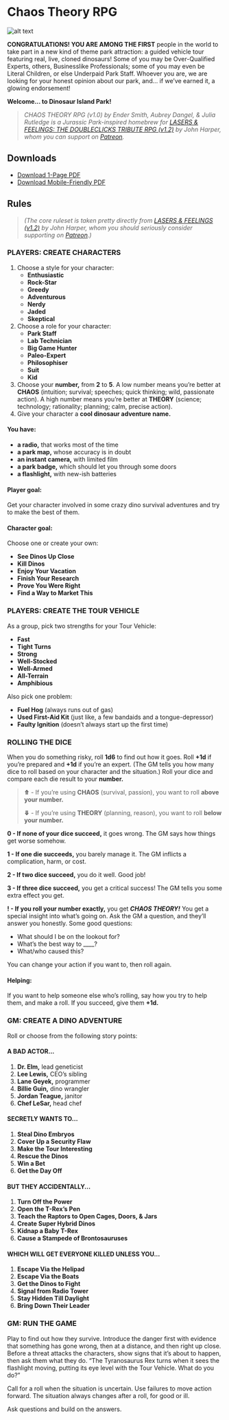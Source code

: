 # Chaos Theory RPG

![alt text](https://chaostheoryrpg.github.io/images/image3.png "Chaos Theory RPG logo")

**CONGRATULATIONS! YOU ARE AMONG THE FIRST** people in the world to take part in a new kind of theme park attraction: a guided vehicle tour featuring real, live, cloned dinosaurs! Some of you may be Over-Qualified Experts, others, Businesslike Professionals; some of you may even be Literal Children, or else Underpaid Park Staff. Whoever you are, we are looking for your honest opinion about our park, and... if we’ve earned it, a glowing endorsement!

**Welcome... to Dinosaur Island Park!**

> _CHAOS THEORY RPG (v1.0) by Ender Smith, Aubrey Dangel, &amp; Julia Rutledge is a Jurassic Park-inspired homebrew for [LASERS &amp; FEELINGS: THE DOUBLECLICKS TRIBUTE RPG (v1.2)](http://www.onesevendesign.com/laserfeelings/) by John Harper, whom you can support on [Patreon](https://www.patreon.com/johnharper)._

## Downloads
- [Download 1-Page PDF](https://github.com/ChaosTheoryRPG/ChaosTheoryRPG.github.io/raw/master/Downloads/Chaos%20Theory%20(v1.0).pdf)
- [Download Mobile-Friendly PDF]()

## Rules
> _(The core ruleset is taken pretty directly from [LASERS &amp; FEELINGS (v1.2)](http://www.onesevendesign.com/laserfeelings/) by John Harper, whom you should seriously consider supporting on [Patreon](https://www.patreon.com/johnharper).)_

### PLAYERS: CREATE CHARACTERS
1. Choose a style for your character: 
    - **Enthusiastic**
    - **Rock-Star**
    - **Greedy**
    - **Adventurous** 
    - **Nerdy**
    - **Jaded**
    - **Skeptical**
2. Choose a role for your character:
    - **Park Staff**
    - **Lab Technician**
    - **Big Game Hunter**
    - **Paleo-Expert**
    - **Philosophiser**
    - **Suit**
    - **Kid**
3. Choose your **number,** from **2** to **5**. A low number means you’re better at **CHAOS** (intuition; survival; speeches; quick thinking; wild, passionate action). A high number means you’re better at **THEORY** (science; technology; rationality; planning; calm, precise action). 
4. Give your character a **cool dinosaur adventure name.**

#### You have:
- **a radio,** that works most of the time
- **a park map,** whose accuracy is in doubt
- **an instant camera,** with limited film
- **a park badge,** which should let you through some doors
- **a flashlight,** with new-ish batteries

#### Player goal:
Get your character involved in some crazy dino survival adventures and try to make the best of them.

#### Character goal:
Choose one or create your own:
  - **See Dinos Up Close**
  - **Kill Dinos**
  - **Enjoy Your Vacation**
  - **Finish Your Research**
  - **Prove You Were Right**
  - **Find a Way to Market This**

### PLAYERS: CREATE THE TOUR VEHICLE
As a group, pick two strengths for your Tour Vehicle:
  - **Fast**
  - **Tight Turns**
  - **Strong**
  - **Well-Stocked**
  - **Well-Armed**
  - **All-Terrain**
  - **Amphibious**

Also pick one problem:
  - **Fuel Hog** (always runs out of gas)
  - **Used First-Aid Kit** (just like, a few bandaids and a tongue-depressor)
  - **Faulty Ignition** (doesn’t always start up the first time)

### ROLLING THE DICE
When you do something risky, roll **1d6** to find out how it goes. Roll **+1d** if you’re prepared and **+1d** if you’re an expert. (The GM tells you how many dice to roll based on your character and the situation.)
Roll your dice and compare each die result to your **number.**

> **⤊** - If you’re using **CHAOS** (survival, passion), you want to roll **above your number.**
>
> **⤋** - If you’re using **THEORY** (planning, reason), you want to roll **below your number.**

**0 - If none of your dice succeed,** it goes wrong. The GM says how things get worse somehow.
    
**1 - If one die succeeds,** you barely manage it. The GM inflicts a complication, harm, or cost.

**2 - If two dice succeed,** you do it well. Good job!

**3 - If three dice succeed,** you get a critical success! The GM tells you some extra effect you get.

**! - If you roll your number exactly,** you get _**CHAOS THEORY!**_ You get a special insight into what’s going on. Ask the GM a question, and they’ll answer you honestly. Some good questions:
  - What should I be on the lookout for?
  - What’s the best way to \_\_\_\_?
  - What/who caused this?
  
You can change your action if you want to, then roll again.

#### Helping:
If you want to help someone else who’s rolling, say how you try to help them, and make a roll. If you succeed, give them **+1d.**

### GM: CREATE A DINO ADVENTURE
Roll or choose from the following story points:

#### A BAD ACTOR...
1. **Dr. Elm,** lead geneticist
2. **Lee Lewis,** CEO’s sibling
3. **Lane Geyek,** programmer
4. **Billie Guin,** dino wrangler
5. **Jordan Teague,** janitor
6. **Chef LeSar,** head chef

#### SECRETLY WANTS TO...
1. **Steal Dino Embryos**
2. **Cover Up a Security Flaw**
3. **Make the Tour Interesting**
4. **Rescue the Dinos**
5. **Win a Bet**
6. **Get the Day Off**

#### BUT THEY ACCIDENTALLY...
1. **Turn Off the Power**
2. **Open the T-Rex’s Pen**
3. **Teach the Raptors to Open Cages, Doors, & Jars**
4. **Create Super Hybrid Dinos**
5. **Kidnap a Baby T-Rex**
6. **Cause a Stampede of Brontosauruses**

#### WHICH WILL GET EVERYONE KILLED UNLESS YOU...
1. **Escape Via the Helipad**
2. **Escape Via the Boats**
3. **Get the Dinos to Fight**
4. **Signal from Radio Tower**
5. **Stay Hidden Till Daylight**
6. **Bring Down Their Leader**

### GM: RUN THE GAME
Play to find out how they survive. Introduce the danger first with evidence that something has gone wrong, then at a distance, and then right up close. Before a threat attacks the characters, show signs that it’s about to happen, then ask them what they do. “The Tyranosaurus Rex turns when it sees the flashlight moving, putting its eye level with the Tour Vehicle. What do you do?”

Call for a roll when the situation is uncertain. Use failures to move action forward. The situation always changes after a roll, for good or ill.

Ask questions and build on the answers.
